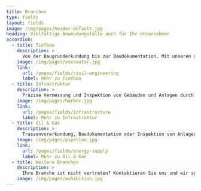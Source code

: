 ```yaml
---
title: Branchen
type: fields
layout: fields
image: /img/pages/header-default.jpg
heading: Vielfältige Anwendungsfälle auch für Ihr Unternehmen
accordion:
  - title: Tiefbau
    description: >
      Von der Baugrunderkundung bis zur Baudokumentation. Mit unseren sicheren und präzisen Drohnen-Technologien unterstützen wir Unternehmen in allen Bauphasen.
    image: /img/pages/excavator.jpg
    link:
      url: /pages/fields/civil-engineering
      label: Mehr zu Tiefbau
  - title: Infrastruktur
    description: >
      Präzise Vermessung und Inspektion von Gebäuden und Anlagen durch Drohnen - Die schnelle und kostengünstige Alternative zur Bodenvermessungen und Inspektion durch den Menschen
    image: /img/pages/harbor.jpg
    link:
      url: /pages/fields/infrastructure
      label: Mehr zu Infrastruktur
  - title: Oil & Gas
    description: >
      Trassenvorerkundung, Baudokumentation oder Inspektion von Anlagen – Wir liefern diverse Lösungen für Unternehmen der Öl & Gas Branche
    image: /img/pages/pipeline.jpg
    link:
      url: /pages/fields/energy-supply
      label: Mehr zu Oil & Gas
  - title: Weitere Branchen
    description: >
      Ihre Branche ist nicht vertreten? Kontaktieren Sie uns und wir sprechen mit Ihnen über Ihren konkreten Anwendungsfall.
    image: /img/pages/exhibition.jpg
---
```



